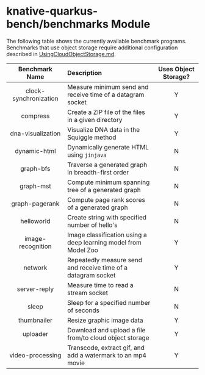 # knative-quarkus-bench/benchmarks Module

The following table shows the currently available benchmark programs.
Benchmarks that use object storage require additional configuration
described in [UsingCloudObjectStorage.md](UsingCloudObjectStorage.md).

|Benchmark Name        |Description                                 | Uses Object Storage?  |
|:--------------------:|:-------------------------------------------|:---------------------:|
|clock-synchronization |Measure minimum send and receive time of a datagram socket     | Y |
|compress              |Create a ZIP file of the files in a given directory            | Y |
|dna-visualization     |Visualize DNA data in the Squiggle method                      | Y |
|dynamic-html          |Dynamically generate HTML using `jinjava`                      | N |
|graph-bfs             |Traverse a generated graph in breadth-first order              | N |
|graph-mst             |Compute minimum spanning tree of a generated graph             | N |
|graph-pagerank        |Compute page rank scores of a generated graph                  | N |
|helloworld            |Create string with specified number of hello's                 | N |
|image-recognition     |Image classification using a deep learning model from Model Zoo| Y |
|network               |Repeatedly measure send and receive time of a datagram socket  | Y |
|server-reply          |Measure time to read a stream socket                           | N |
|sleep                 |Sleep for a specified number of seconds                        | N |
|thumbnailer           |Resize graphic image data                                      | Y |
|uploader              |Download and upload a file from/to cloud object storage        | Y |
|video-processing      |Transcode, extract gif, and add a watermark to an mp4 movie    | Y |
